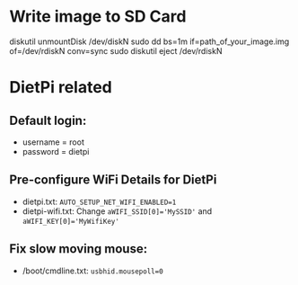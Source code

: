 # Write image to SD Card
diskutil unmountDisk /dev/diskN
sudo dd bs=1m if=path_of_your_image.img of=/dev/rdiskN conv=sync
sudo diskutil eject /dev/rdiskN

# DietPi related
## Default login:
- username = root
- password = dietpi

## Pre-configure WiFi Details for DietPi
- dietpi.txt: `AUTO_SETUP_NET_WIFI_ENABLED=1`
- dietpi-wifi.txt: Change `aWIFI_SSID[0]='MySSID'` and `aWIFI_KEY[0]='MyWifiKey'`

## Fix slow moving mouse:
- /boot/cmdline.txt: `usbhid.mousepoll=0`